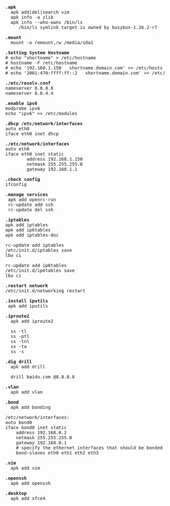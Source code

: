 <pre>
<b>.apk</b>
  apk add|del|search vim
  apk info -a zlib
  apk info --who-owns /bin/ls
     /bin/ls symlink target is owned by busybox-1.26.2-r7

<b>.mount</b>  
  mount -o remount,rw /media/sda1

<b>.Setting System Hostname</b>
# echo "shortname" > /etc/hostname
# hostname -F /etc/hostname
# echo '192.168.1.150   shortname.domain.com' >> /etc/hosts
# echo '2001:470:ffff:ff::2   shortname.domain.com' >> /etc/hosts

<b>./etc/resolv.conf</b>
nameserver 8.8.8.8
nameserver 8.8.4.4

<b>.enable ipv6</b>
modprobe ipv6
echo "ipv6" >> /etc/modules

<b>.dhcp /etc/network/interfaces</b>
auto eth0
iface eth0 inet dhcp

<b>./etc/network/interfaces</b>
auto eth0
iface eth0 inet static
        address 192.168.1.150
        netmask 255.255.255.0
        gateway 192.168.1.1
        
<b>.check config</b>
ifconfig

<b>.manage services</b>
 apk add openrc-run
 rc-update add ssh
 rc-update del ssh

<b>.iptables</b>
apk add iptables
apk add ip6tables
apk add iptables-doc

rc-update add iptables 
/etc/init.d/iptables save
lbu ci 

rc-update add ip6tables 
/etc/init.d/ip6tables save
lbu ci 

<b>.restart network</b>
/etc/init.d/networking restart

<b>.install iputils</b>
 apk add iputils
 
<b>.iproute2</b>
  apk add iproute2
   
  ss -tl
  ss -ptl
  ss -tnl
  ss -ta
  ss -s

<b>.dig drill</b>
  apk add drill
  
  drill baidu.com @8.8.8.8
  
<b>.vlan</b>
  apk add vlan

<b>.bond</b>
  apk add bonding

/etc/network/interfaces:
auto bond0
iface bond0 inet static
	address 192.168.0.2
	netmask 255.255.255.0
	gateway 192.168.0.1
	# specify the ethernet interfaces that should be bonded
	bond-slaves eth0 eth1 eth2 eth3

<b>.vim</b>
  apk add vim
  
<b>.openssh</b>
  apk add openssh

<b>.desktop</b>
  apk add xfce4
